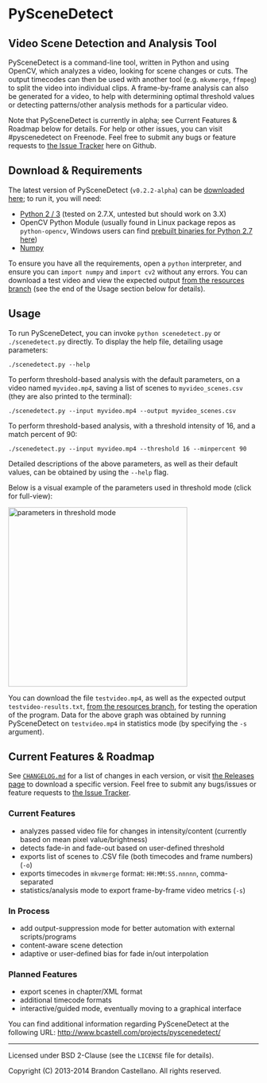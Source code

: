 

PySceneDetect
==========================================================
Video Scene Detection and Analysis Tool
----------------------------------------------------------

PySceneDetect is a command-line tool, written in Python and using OpenCV, which analyzes a video, looking for scene changes or cuts.  The output timecodes can then be used with another tool (e.g. `mkvmerge`, `ffmpeg`) to split the video into individual clips.  A frame-by-frame analysis can also be generated for a video, to help with determining optimal threshold values or detecting patterns/other analysis methods for a particular video.

Note that PySceneDetect is currently in alpha; see Current Features & Roadmap below for details.  For help or other issues, you can visit #pyscenedetect on Freenode.  Feel free to submit any bugs or feature requests to [the Issue Tracker](https://github.com/Breakthrough/PySceneDetect/issues) here on Github.


Download & Requirements
----------------------------------------------------------

The latest version of PySceneDetect (`v0.2.2-alpha`) can be [downloaded here](https://github.com/Breakthrough/PySceneDetect/releases); to run it, you will need:

 - [Python 2 / 3](https://www.python.org/) (tested on 2.7.X, untested but should work on 3.X)
 - OpenCV Python Module (usually found in Linux package repos as `python-opencv`, Windows users can find [prebuilt binaries for Python 2.7 here](http://www.lfd.uci.edu/~gohlke/pythonlibs/#opencv))
 - [Numpy](http://sourceforge.net/projects/numpy/)

To ensure you have all the requirements, open a `python` interpreter, and ensure you can `import numpy` and `import cv2` without any errors.  You can download a test video and view the expected output [from the resources branch](https://github.com/Breakthrough/PySceneDetect/tree/resources/tests) (see the end of the Usage section below for details).


Usage
----------------------------------------------------------

To run PySceneDetect, you can invoke `python scenedetect.py` or `./scenedetect.py` directly.  To display the help file, detailing usage parameters:

    ./scenedetect.py --help

To perform threshold-based analysis with the default parameters, on a video named `myvideo.mp4`, saving a list of scenes to `myvideo_scenes.csv` (they are also printed to the terminal):

    ./scenedetect.py --input myvideo.mp4 --output myvideo_scenes.csv

To perform threshold-based analysis, with a threshold intensity of 16, and a match percent of 90:

    ./scenedetect.py --input myvideo.mp4 --threshold 16 --minpercent 90

Detailed descriptions of the above parameters, as well as their default values, can be obtained by using the `--help` flag.

Below is a visual example of the parameters used in threshold mode (click for full-view):

[<img src="https://github.com/Breakthrough/PySceneDetect/raw/resources/images/threshold-param-example.png" alt="parameters in threshold mode" width="360" />](https://github.com/Breakthrough/PySceneDetect/raw/resources/images/threshold-param-example.png)

You can download the file `testvideo.mp4`, as well as the expected output `testvideo-results.txt`, [from the resources branch](https://github.com/Breakthrough/PySceneDetect/tree/resources/tests), for testing the operation of the program.  Data for the above graph was obtained by running PySceneDetect on `testvideo.mp4` in statistics mode (by specifying the `-s` argument).


Current Features & Roadmap
----------------------------------------------------------

See [`CHANGELOG.md`](https://github.com/Breakthrough/PySceneDetect/blob/master/CHANGELOG.md) for a list of changes in each version, or visit [the Releases page](https://github.com/Breakthrough/PySceneDetect/releases) to download a specific version.  Feel free to submit any bugs/issues or feature requests to [the Issue Tracker](https://github.com/Breakthrough/PySceneDetect/issues).

### Current Features

 - analyzes passed video file for changes in intensity/content (currently based on mean pixel value/brightness)
 - detects fade-in and fade-out based on user-defined threshold
 - exports list of scenes to .CSV file (both timecodes and frame numbers) (`-o`)
 - exports timecodes in `mkvmerge` format: `HH:MM:SS.nnnnn`, comma-separated
 - statistics/analysis mode to export frame-by-frame video metrics (`-s`)

### In Process

 - add output-suppression mode for better automation with external scripts/programs
 - content-aware scene detection
 - adaptive or user-defined bias for fade in/out interpolation

### Planned Features

 - export scenes in chapter/XML format
 - additional timecode formats
 - interactive/guided mode, eventually moving to a graphical interface


You can find additional information regarding PySceneDetect at the following URL:
http://www.bcastell.com/projects/pyscenedetect/


----------------------------------------------------------

Licensed under BSD 2-Clause (see the `LICENSE` file for details).

Copyright (C) 2013-2014 Brandon Castellano.
All rights reserved.

